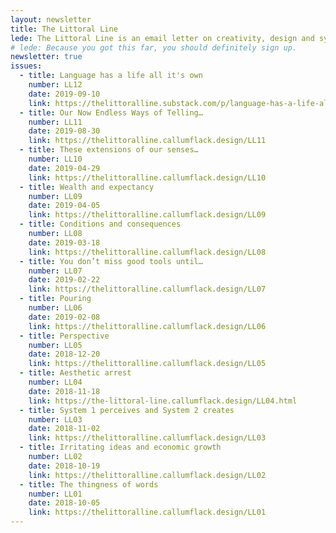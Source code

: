 ```yaml
---
layout: newsletter
title: The Littoral Line
lede: The Littoral Line is an email letter on creativity, design and systems complexity through the lens of people and attention, sent every Tuesday morning AEST. Littoral as in the edge of things, like tidal zones. Line as in symmetry, like the alignment of connected thoughts. 
# lede: Because you got this far, you should definitely sign up.
newsletter: true
issues:
  - title: Language has a life all it's own
    number: LL12
    date: 2019-09-10
    link: https://thelittoralline.substack.com/p/language-has-a-life-all-its-own
  - title: Our Now Endless Ways of Telling…
    number: LL11
    date: 2019-08-30
    link: https://thelittoralline.callumflack.design/LL11
  - title: These extensions of our senses…
    number: LL10
    date: 2019-04-29
    link: https://thelittoralline.callumflack.design/LL10
  - title: Wealth and expectancy
    number: LL09
    date: 2019-04-05
    link: https://thelittoralline.callumflack.design/LL09
  - title: Conditions and consequences
    number: LL08
    date: 2019-03-18
    link: https://thelittoralline.callumflack.design/LL08
  - title: You don’t miss good tools until…
    number: LL07
    date: 2019-02-22
    link: https://thelittoralline.callumflack.design/LL07
  - title: Pouring
    number: LL06
    date: 2019-02-08
    link: https://thelittoralline.callumflack.design/LL06
  - title: Perspective
    number: LL05
    date: 2018-12-20
    link: https://thelittoralline.callumflack.design/LL05
  - title: Aesthetic arrest
    number: LL04
    date: 2018-11-18
    link: https://the-littoral-line.callumflack.design/LL04.html
  - title: System 1 perceives and System 2 creates
    number: LL03
    date: 2018-11-02
    link: https://thelittoralline.callumflack.design/LL03
  - title: Irritating ideas and economic growth
    number: LL02
    date: 2018-10-19
    link: https://thelittoralline.callumflack.design/LL02
  - title: The thingness of words
    number: LL01
    date: 2018-10-05
    link: https://thelittoralline.callumflack.design/LL01
---
```

